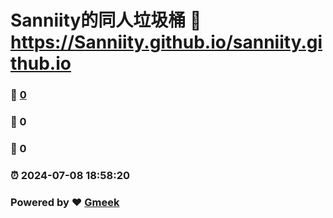 # Sanniity的同人垃圾桶 :link: https://Sanniity.github.io/sanniity.github.io 
### :page_facing_up: [0](https://Sanniity.github.io/sanniity.github.io/tag.html) 
### :speech_balloon: 0 
### :hibiscus: 0 
### :alarm_clock: 2024-07-08 18:58:20 
### Powered by :heart: [Gmeek](https://github.com/Meekdai/Gmeek)
